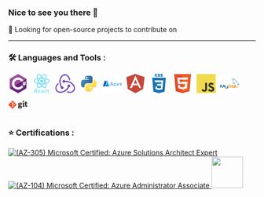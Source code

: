 ### Nice to see you there 👋
<!-- 
<div id="badges">
  <img src="https://img.shields.io/badge/LinkedIn-blue?style=for-the-badge&logo=linkedin&logoColor=white" alt="LinkedIn Badge"/>
  <img src="https://img.shields.io/badge/Twitter-blue?style=for-the-badge&logo=twitter&logoColor=white" alt="Twitter Badge"/>
</div>
-->

🔭 Looking for open-source projects to contribute on

---

### :hammer_and_wrench: Languages and Tools :
<div>
<img src="https://github.com/devicons/devicon/blob/master/icons/csharp/csharp-original.svg" title="C#" alt="C#" width="40" height="40"/>&nbsp;
  <img src="https://github.com/devicons/devicon/blob/master/icons/react/react-original-wordmark.svg" title="React" alt="React" width="40" height="40"/>&nbsp;
    <img src="https://github.com/devicons/devicon/blob/master/icons/redux/redux-original.svg" title="Redux" alt="Redux " width="40" height="40"/>&nbsp;
    <img src="https://github.com/devicons/devicon/blob/master/icons/python/python-original.svg" title="Python"  alt="Python" width="40" height="40"/>&nbsp;
   <img src="https://github.com/devicons/devicon/blob/master/icons/azure/azure-original-wordmark.svg" title="Azure" alt="Azure" width="40" height="40"/>&nbsp;
    <img src="https://github.com/devicons/devicon/blob/master/icons/angularjs/angularjs-plain.svg" title="Angular" alt="Angular" width="40" height="40"/>&nbsp;
  <img src="https://github.com/devicons/devicon/blob/master/icons/css3/css3-plain-wordmark.svg"  title="CSS3" alt="CSS" width="40" height="40"/>&nbsp;
  <img src="https://github.com/devicons/devicon/blob/master/icons/html5/html5-original.svg" title="HTML5" alt="HTML" width="40" height="40"/>&nbsp;
  <img src="https://github.com/devicons/devicon/blob/master/icons/javascript/javascript-original.svg" title="JavaScript" alt="JavaScript" width="40" height="40"/>&nbsp;
  <img src="https://github.com/devicons/devicon/blob/master/icons/mysql/mysql-original-wordmark.svg" title="MySQL"  alt="MySQL" width="40" height="40"/>&nbsp;
  <img src="https://github.com/devicons/devicon/blob/master/icons/git/git-original-wordmark.svg" title="Git" **alt="Git" width="40" height="40"/>
</div>

### ⭐ Certifications :

<a href="https://www.credly.com/badges/95e08ac5-1ef1-4eb6-aa21-8f5fd87c07f1/public_url">
<img width="64px" height="64px" alt="(AZ-305) Microsoft Certified: Azure Solutions Architect Expert" title="(AZ-305) Microsoft Certified: Azure Solutions Architect Expert" src="https://images.ctfassets.net/94b09zy95xdu/4w8bCs3Ze8lURITQnwrLhw/f332029ced12112ac217ae3152423412/microsoft-certified-azure-solutions-architect-expert.1.webp">
</a>

<a href="https://www.credly.com/badges/3206fe47-f585-42da-8779-d005b54f2374/public_url">
<img width="64px" height="64px" alt="(AZ-104) Microsoft Certified: Azure Administrator Associate" title="(AZ-104) Microsoft Certified: Azure Administrator Associate" src="https://images.ctfassets.net/94b09zy95xdu/zE1P6YcIjxgYO6mgM0kLK/cb91c156e9841f32816d71496482d063/microsoft-certified-azure-administrator-associate.2.webp">
</a>

<a href="https://www.credly.com/badges/63639170-3536-43c2-9611-2ec07be6fbfe/public_url">
<img width="64px" height="64px" src="https://images.ctfassets.net/94b09zy95xdu/28zSjNdCgmyXUu8I2YXbmo/5f22d78f9514ba53104bd380d3f3df02/microsoft-certified-azure-developer-associate.webp">
</a>

<!--
**adesfontaines/adesfontaines** is a ✨ _special_ ✨ repository because its `README.md` (this file) appears on your GitHub profile.

Here are some ideas to get you started:

- 🔭 I’m currently working on ...
- 🌱 I’m currently learning ...
- 👯 I’m looking to collaborate on ...
- 🤔 I’m looking for help with ...
- 💬 Ask me about ...
- 📫 How to reach me: ..
- 😄 Pronouns: ...
- ⚡ Fun fact: ...
### :fire: Stats :
[![Top Langs](https://github-readme-stats.vercel.app/api/top-langs/?username=adesfontaines&layout=compact&theme=tokyonight&hide_border=true)](https://github.com/adesfontaines/github-readme-stats)
-->


